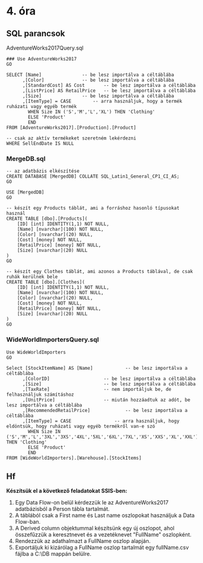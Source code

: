 # 4. óra

## SQL parancsok
AdventureWorks2017Query.sql
```
### Use AdventureWorks2017
GO

SELECT [Name]				-- be lesz importálva a céltáblába
      ,[Color]				-- be lesz importálva a céltáblába
      ,[StandardCost] AS Cost		-- be lesz importálva a céltáblába
      ,[ListPrice] AS RetailPrice	-- be lesz importálva a céltáblába
      ,[Size]				-- be lesz importálva a céltáblába
      ,[ItemType] = CASE		-- arra használjuk, hogy a termék ruházati vagy egyéb termék
		WHEN Size IN ('S','M','L','XL') THEN 'Clothing' 
		ELSE 'Product'
		END 
FROM [AdventureWorks2017].[Production].[Product]

-- csak az aktív termékeket szeretném lekérdezni
WHERE SellEndDate IS NULL
```

### MergeDB.sql
```
-- az adatbázis elkészítése
CREATE DATABASE [MergedDB] COLLATE SQL_Latin1_General_CP1_CI_AS; 
GO

USE [MergedDB]
GO

-- készít egy Products táblát, ami a forráshoz hasonló típusokat használ
CREATE TABLE [dbo].[Products](
	[ID] [int] IDENTITY(1,1) NOT NULL,
	[Name] [nvarchar](100) NOT NULL,
	[Color] [nvarchar](20) NULL,
	[Cost] [money] NOT NULL,
	[RetailPrice] [money] NOT NULL,
	[Size] [nvarchar](20) NULL
)
GO

-- készít egy Clothes táblát, ami azonos a Products táblával, de csak ruhák kerülnek bele
CREATE TABLE [dbo].[Clothes](
	[ID] [int] IDENTITY(1,1) NOT NULL,
	[Name] [nvarchar](100) NOT NULL,
	[Color] [nvarchar](20) NULL,
	[Cost] [money] NOT NULL,
	[RetailPrice] [money] NOT NULL,
	[Size] [nvarchar](20) NULL
)
GO
```

### WideWorldImportersQuery.sql
```
Use WideWorldImporters
GO

Select [StockItemName] AS [Name]			-- be lesz importálva a céltáblába
      ,[ColorID]					-- be lesz importálva a céltáblába
      ,[Size]						-- be lesz importálva a céltáblába
      ,[TaxRate]					-- nem importáljuk be, de felhasználjuk számításhoz
      ,[UnitPrice]					-- miután hozzáadtuk az adót, be lesz importálva a céltáblába
      ,[RecommendedRetailPrice]				-- be lesz importálva a céltáblába
      ,[ItemType] = CASE				-- arra használjuk, hogy eldöntsük, hogy ruházati vagy egyéb termékről van-e szó
		WHEN Size IN ('S','M','L','3XL','3XS','4XL','5XL','6XL','7XL','XS','XXS','XL','XXL') THEN 'Clothing' 
		ELSE 'Product'
		END 
FROM [WideWorldImporters].[Warehouse].[StockItems]
```

## Hf
**Készítsük el a következő feladatokat SSIS-ben:**
1. Egy Data Flow-on belül kérdezzük le az AdventureWorks2017 adatbázisból a Person tábla tartalmát.
2. A táblából csak a First name és Last name oszlopokat használjuk a Data Flow-ban.
3. A Derived column objektummal készítsünk egy új oszlopot, ahol összefűzzük a keresztnevet és a vezetéknevet "FullName" oszlopként.
4. Rendezzük az adathalmazt a FullName oszlop alapján.
5. Exportáljuk ki kizárólag a FullName oszlop tartalmát egy fullName.csv fájlba a C:\DB mappán belülre.
